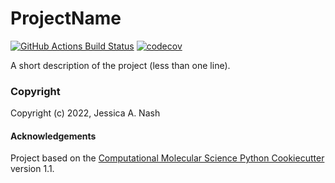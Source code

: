 ProjectName
==============================
[//]: # (Badges)
[![GitHub Actions Build Status](https://github.com/REPLACE_WITH_OWNER_ACCOUNT/projectname/workflows/CI/badge.svg)](https://github.com/REPLACE_WITH_OWNER_ACCOUNT/projectname/actions?query=workflow%3ACI)
[![codecov](https://codecov.io/gh/REPLACE_WITH_OWNER_ACCOUNT/ProjectName/branch/main/graph/badge.svg)](https://codecov.io/gh/REPLACE_WITH_OWNER_ACCOUNT/ProjectName/branch/main)


A short description of the project (less than one line).

### Copyright

Copyright (c) 2022, Jessica A. Nash


#### Acknowledgements
 
Project based on the 
[Computational Molecular Science Python Cookiecutter](https://github.com/molssi/cookiecutter-cms) version 1.1.
